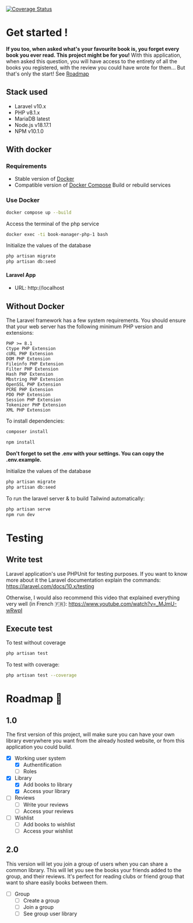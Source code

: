 [![Coverage Status](https://coveralls.io/repos/github/TropicalBottle/book-manager/badge.svg?branch=master)](https://coveralls.io/github/TropicalBottle/book-manager?branch=master)
# Get started !

**If you too, when asked what's your favourite book is, you forget every book you ever read. This project might be for
you!**
With this application, when asked this question, you will have access to the entirety of all the books you registered,
with the review you could have wrote for them... But that's only the start! See <a href="#roadmap">Roadmap</a>

## Stack used

- Laravel v10.x
- PHP v8.1.x
- MariaDB latest
- Node.js v18.17.1
- NPM v10.1.0

## With docker

### Requirements

- Stable version of [Docker](https://docs.docker.com/engine/install/)
- Compatible version of [Docker Compose](https://docs.docker.com/compose/install/#install-compose)
  Build or rebuild services

### Use Docker

````bash
docker compose up --build
````

Access the terminal of the php service

````bash
docker exec -ti book-manager-php-1 bash
````

Initialize the values of the database

````bash
php artisan migrate
php artisan db:seed
````

#### Laravel App
- URL: http://localhost

## Without Docker
The Laravel framework has a few system requirements. You should ensure that your web server has the following minimum PHP version and extensions:

    PHP >= 8.1
    Ctype PHP Extension
    cURL PHP Extension
    DOM PHP Extension
    Fileinfo PHP Extension
    Filter PHP Extension
    Hash PHP Extension
    Mbstring PHP Extension
    OpenSSL PHP Extension
    PCRE PHP Extension
    PDO PHP Extension
    Session PHP Extension
    Tokenizer PHP Extension
    XML PHP Extension

To install dependencies:
````bash
composer install
````

````bash
npm install
````

**Don't forget to set the .env with your settings. You can copy the .env.example.**

Initialize the values of the database
````bash
php artisan migrate
php artisan db:seed
````

To run the laravel server & to build Tailwind automatically:
````bash
php artisan serve
npm run dev
````

# Testing
## Write test
Laravel application's use PHPUnit for testing purposes. If you want to know more about it the Laravel
documentation explain the commands: https://laravel.com/docs/10.x/testing

Otherwise, I would also recommend this video that explained everything very well (in French 🇫🇷): https://www.youtube.com/watch?v=_MJmU-wRwpI

## Execute test
To test without coverage
```bash
php artisan test
```

To test with coverage:
```bash
php artisan test --coverage
```


# Roadmap 🚩
## 1.0

The first version of this project, will make sure you can have your own library everywhere you want from the already
hosted website, or from this application you could build.
- [x] Working user system
  - [x] Authentification
  - [ ] Roles
- [X] Library
  - [X] Add books to library
  - [X] Access your library
- [ ] Reviews
  - [ ] Write your reviews
  - [ ] Access your reviews
- [ ] Wishlist
    - [ ] Add books to wishlist
    - [ ] Access your wishlist

## 2.0

This version will let you join a group of users when you can share a common library. This will let you see the books your friends
added to the group, and their reviews. It's perfect for reading clubs or friend group that want to share easily books between them.
- [ ] Group
  - [ ] Create a group
  - [ ] Join a group
  - [ ] See group user library
